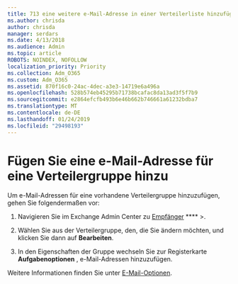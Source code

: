 ```yaml
---
title: 713 eine weitere e-Mail-Adresse in einer Verteilerliste hinzufügen
ms.author: chrisda
author: chrisda
manager: serdars
ms.date: 4/13/2018
ms.audience: Admin
ms.topic: article
ROBOTS: NOINDEX, NOFOLLOW
localization_priority: Priority
ms.collection: Adm_O365
ms.custom: Adm_O365
ms.assetid: 870f16c0-24ac-4dec-a3e3-14719e6a496a
ms.openlocfilehash: 528b574eb45295b71738bcafac8da13ad3f5f7b9
ms.sourcegitcommit: e2864efcfb493b6e46b662b746661a61232bdba7
ms.translationtype: MT
ms.contentlocale: de-DE
ms.lasthandoff: 01/24/2019
ms.locfileid: "29498193"
---
```

# <a name="add-an-email-address-for-a-distribution-group"></a>Fügen Sie eine e-Mail-Adresse für eine Verteilergruppe hinzu

Um e-Mail-Adressen für eine vorhandene Verteilergruppe hinzuzufügen, gehen Sie folgendermaßen vor:
  
1. Navigieren Sie im Exchange Admin Center zu [Empfänger](https://outlook.office365.com/ecp/) **** \>.
    
2. Wählen Sie aus der Verteilergruppe, den, die Sie ändern möchten, und klicken Sie dann auf **Bearbeiten**.
    
3. In den Eigenschaften der Gruppe wechseln Sie zur Registerkarte **Aufgabenoptionen** , e-Mail-Adressen hinzuzufügen. 
    
Weitere Informationen finden Sie unter [E-Mail-Optionen](https://technet.microsoft.com/library/bb124513.aspx#emailoptions).
  

